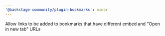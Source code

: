 ```yaml
---
'@backstage-community/plugin-bookmarks': minor
---
```


Allow links to be added to bookmarks that have different embed and "Open in new tab" URLs

